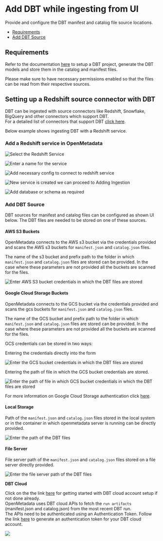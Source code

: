 # Add DBT while ingesting from UI

Provide and configure the DBT manifest and catalog file source locations.

* [Requirements](add-dbt-while-ingesting-from-ui.md#undefined)
* [Add DBT Source](add-dbt-while-ingesting-from-ui.md#undefined)

## Requirements

Refer to the documentation [here](https://docs.getdbt.com/docs/introduction) to setup a DBT project, generate the DBT models and store them in the catalog and manifest files.

Please make sure to have necessary permissions enabled so that the files can be read from their respective sources.

## Setting up a Redshift source connector with DBT

DBT can be ingested with source connectors like Redshift, Snowflake, BigQuery and other connectors which support DBT. \
For a detailed list of connectors that support DBT [click here](https://docs.getdbt.com/docs/available-adapters).

Below example shows ingesting DBT with a Redshift service.

### Add a Redshift service in OpenMetadata

![Select the Redshift Service](<../../.gitbook/assets/image (304).png>)

![Enter a name for the service](<../../.gitbook/assets/image (66).png>)

![Add necessary config to connect to redshift service](<../../.gitbook/assets/image (231).png>)

![New service is created we can proceed to Adding Ingestion](<../../.gitbook/assets/image (311).png>)

![Add database or schema as required](<../../.gitbook/assets/image (210).png>)

### Add DBT Source

DBT sources for manifest and catalog files can be configured as shown UI below. The DBT files are needed to be stored on one of these sources.

#### AWS S3 Buckets

OpenMetadata connects to the AWS s3 bucket via the credentials provided and scans the AWS s3 buckets for `manifest.json` and `catalog.json` files.

The name of the s3 bucket and prefix path to the folder in which `manifest.json` and `catalog.json` files are stored can be provided. In the case where these parameters are not provided all the buckets are scanned for the files.

![Enter AWS S3 bucket credentials in which the DBT files are stored](<../../.gitbook/assets/image (87) (1).png>)

#### Google Cloud Storage Buckets

OpenMetadata connects to the GCS bucket via the credentials provided and scans the gcs buckets for `manifest.json` and `catalog.json` files.

The name of the GCS bucket and prefix path to the folder in which `manifest.json` and `catalog.json` files are stored can be provided. In the case where these parameters are not provided all the buckets are scanned for the files.

GCS credentials can be stored in two ways:

Entering the credentials directly into the form

![Enter the GCS bucket credentials in which the DBT files are stored](<../../.gitbook/assets/image (62) (2).png>)

Entering the path of file in which the GCS bucket credentials are stored.

![Enter the path of file in which GCS bucket credentials in which the DBT files are stored](<../../.gitbook/assets/image (103).png>)

For more information on Google Cloud Storage authentication click [here](https://cloud.google.com/docs/authentication/getting-started#create-service-account-console).

#### Local Storage

Path of the `manifest.json` and `catalog.json` files stored in the local system or in the container in which openmetadata server is running can be directly provided.

![Enter the path of the DBT files](<../../.gitbook/assets/image (17).png>)

#### File Server

File server path of the `manifest.json` and `catalog.json` files stored on a file server directly provided.

![Enter the file server path of the DBT files](<../../.gitbook/assets/image (60).png>)

**DBT Cloud**

Click on the the link [here](https://docs.getdbt.com/guides/getting-started) for getting started with DBT cloud account setup if not done already.\
OpenMetadata uses DBT cloud APIs to fetch the `run artifacts` (manifest.json and catalog.json) from the most recent DBT run.\
The APIs need to be authenticated using an Authentication Token. Follow the link [here](https://docs.getdbt.com/dbt-cloud/api-v2#section/Authentication) to generate an authentication token for your DBT cloud account.

![](<../../.gitbook/assets/image (32).png>)
